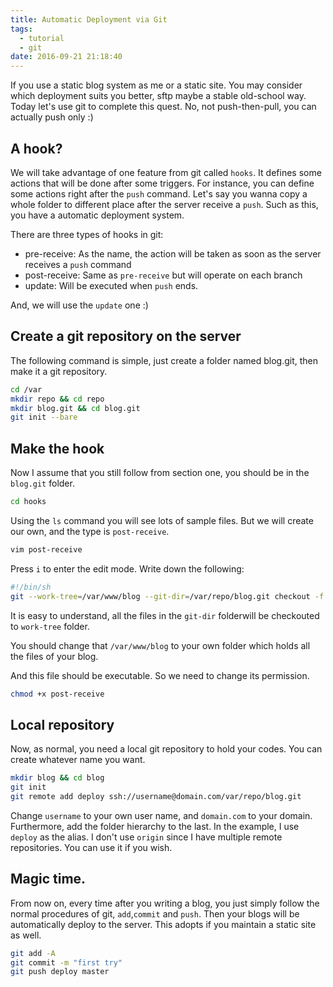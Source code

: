 ```yaml
---
title: Automatic Deployment via Git
tags:
  - tutorial
  - git
date: 2016-09-21 21:18:40
---
```


If you use a static blog system as me or a static site. You may consider which deployment suits you better, sftp maybe a stable old-school way. Today let's use git to complete this quest. No, not push-then-pull, you can actually push only :)

<!--more-->

## A hook? 
We will take advantage of one feature from git called `hooks`. It defines some actions that will be done after some triggers. For instance, you can define some actions right after the `push` command. Let's say you wanna copy a whole folder to different place after the server receive a `push`. Such as this, you have a automatic deployment system.

There are three types of hooks in git:

* pre-receive: As the name, the action will be taken as soon as the server receives a `push` command
* post-receive: Same as `pre-receive` but will operate on each branch
* update: Will be executed when `push` ends.

And, we will use the `update` one :)

## Create a git repository on the server
The following command is simple, just create a folder named blog.git, then make it a git repository.

``` bash
cd /var
mkdir repo && cd repo
mkdir blog.git && cd blog.git
git init --bare
```

## Make the hook
Now I assume that you still follow from section one, you should be in the `blog.git` folder.

```bash
cd hooks
```

Using the `ls` command you will see lots of sample files. But we will create our own, and the type is `post-receive`.

```bash
vim post-receive
```

Press `i` to enter the edit mode. Write down the following:

```bash
#!/bin/sh
git --work-tree=/var/www/blog --git-dir=/var/repo/blog.git checkout -f
```

It is easy to understand, all the files in the `git-dir` folderwill be checkouted to `work-tree` folder.

You should change that `/var/www/blog` to your own folder which holds all the files of your blog.

And this file should be executable. So we need to change its permission.

```bash
chmod +x post-receive
```

## Local repository
Now, as normal, you need a local git repository to hold your codes. You can create whatever name you want.

```bash
mkdir blog && cd blog
git init
git remote add deploy ssh://username@domain.com/var/repo/blog.git
```

Change `username` to your own user name, and `domain.com` to your domain. Furthermore, add the folder hierarchy to the last.
In the example, I use `deploy` as the alias. I don't use `origin` since I have multiple remote repositories. You can use it if you wish.

## Magic time.
From now on, every time after you writing a blog, you just simply follow the normal procedures of git, `add`,`commit` and `push`. Then your blogs will be automatically deploy to the server. This adopts if you maintain a static site as well.

```bash
git add -A
git commit -m "first try"
git push deploy master
```